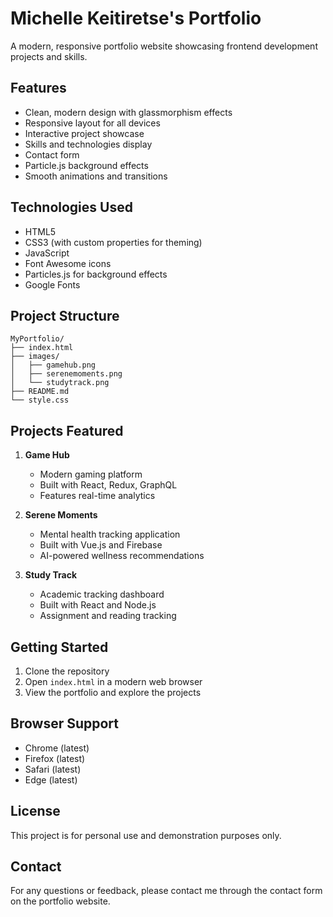 # Michelle Keitiretse's Portfolio

A modern, responsive portfolio website showcasing frontend development projects and skills.

## Features

- Clean, modern design with glassmorphism effects
- Responsive layout for all devices
- Interactive project showcase
- Skills and technologies display
- Contact form
- Particle.js background effects
- Smooth animations and transitions

## Technologies Used

- HTML5
- CSS3 (with custom properties for theming)
- JavaScript
- Font Awesome icons
- Particles.js for background effects
- Google Fonts

## Project Structure

```
MyPortfolio/
├── index.html
├── images/
│   ├── gamehub.png
│   ├── serenemoments.png
│   └── studytrack.png
├── README.md
└── style.css
```

## Projects Featured

1. **Game Hub**
   - Modern gaming platform
   - Built with React, Redux, GraphQL
   - Features real-time analytics

2. **Serene Moments**
   - Mental health tracking application
   - Built with Vue.js and Firebase
   - AI-powered wellness recommendations

3. **Study Track**
   - Academic tracking dashboard
   - Built with React and Node.js
   - Assignment and reading tracking

## Getting Started

1. Clone the repository
2. Open `index.html` in a modern web browser
3. View the portfolio and explore the projects

## Browser Support

- Chrome (latest)
- Firefox (latest)
- Safari (latest)
- Edge (latest)

## License

This project is for personal use and demonstration purposes only.

## Contact

For any questions or feedback, please contact me through the contact form on the portfolio website.
